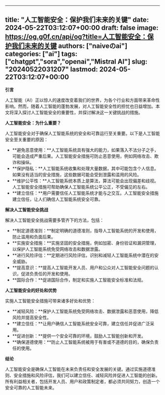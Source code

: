 
---
title: "人工智能安全：保护我们未来的关键"
date: 2024-05-22T03:12:07+00:00
draft: false
image: https://og.g0f.cn/api/og?title=人工智能安全：保护我们未来的关键
authors: ["naiveのai"]
categories: ["ai"]
tags: ["chatgpt","sora","openai","Mistral AI"]
slug: "20240522031207"
lastmod: 2024-05-22T03:12:07+00:00
---
**引言**

人工智能（AI）正以惊人的速度改变着我们的世界，为各个行业和方面带来革命性影响。然而，随着人工智能的蓬勃发展，对人工智能安全性的担忧也日益增加。本文将深入探讨人工智能安全的重要性，并探讨解决这一关键挑战的措施。

**人工智能安全：为什么重要？**

人工智能安全对于确保人工智能系统的安全和可靠运行至关重要。以下是人工智能安全至关重要的原因：

* **避免恶意使用：**人工智能系统具有强大的能力，如果落入不法分子之手，可能会造成严重后果。人工智能安全措施可防止恶意使用，例如网络攻击、欺诈和操纵。
* **保护隐私：**人工智能系统收集和处理大量数据，其中可能包含个人信息。如果没有适当的安全措施，这些数据可能会受到泄露和滥用的风险。
* **维护公平性：**人工智能系统本质上是算法，算法可能会出现偏差和歧视。人工智能安全措施可帮助确保人工智能系统公平公正，不受偏见的左右。
* **建立信任：**用户需要信任人工智能系统才能与之交互。人工智能安全措施建立信任，让人们确信人工智能系统安全可靠。

**解决人工智能安全挑战**

解决人工智能安全挑战需要多管齐下的方法，包括：

* **制定道德准则：**制定明确的道德准则，指导人工智能系统的开发和使用，防止滥用和负面后果。
* **实施安全措施：**实施坚固的安全措施，例如加密、身份验证和漏洞管理，以保护人工智能系统免受网络攻击和数据泄露。
* **进行风险评估：**定期进行风险评估，识别和减轻人工智能系统中潜在的安全威胁。
* **提高意识：**提高人工智能开发人员、用户和公众对人工智能安全问题的认识，促进负责任的开发和使用。
* **国际合作：**促进国际合作，制定和实施人工智能安全标准和法规。

**人工智能安全的好处和优势**

实施人工智能安全措施可带来诸多好处和优势：

* **减轻风险：**保护人工智能系统免受网络攻击、数据泄露和恶意使用，降低风险并提高安全性。
* **建立信任：**让用户确信人工智能系统安全可靠，建立信任并促进广泛采用。
* **促进创新：**提供一个安全可靠的环境，鼓励人工智能创新和开发。
* **确保道德使用：**防止人工智能系统被用于有害或不道德的目的，确保负责任的使用。

**结论**

人工智能安全是确保人工智能在未来负责任和安全发展的关键。通过实施道德准则、安全措施和风险评估，我们可以建立信任、减轻风险并促进人工智能的创新。所有利益相关者，包括开发人员、用户和政策制定者，都必须共同努力，创造一个安全可靠的人工智能未来。